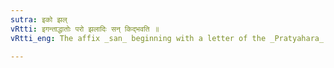 ```yaml
---
sutra: इको झल्
vRtti: इगन्ताद्धातोः परो झलादिः सन् किद्भवति ॥
vRtti_eng: The affix _san_ beginning with a letter of the _Pratyahara_ _jhal_ is like _kit_, after verbs ending in _ik_ vowels.

---
```

